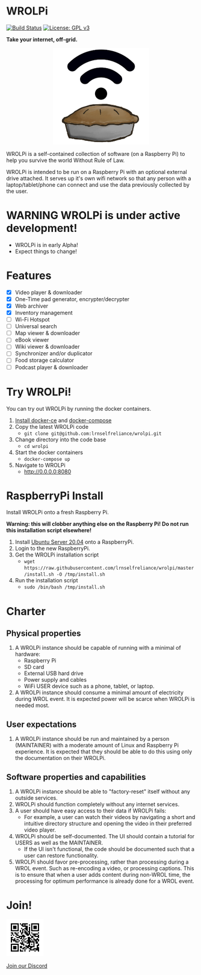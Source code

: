 # WROLPi

[![Build Status](https://img.shields.io/travis/lrnselfreliance/wrolpi?style=flat-square)](https://travis-ci.com/lrnselfreliance/wrolpi)
[![License: GPL v3](https://img.shields.io/github/license/lrnselfreliance/wrolpi?style=flat-square)](https://github.com/lrnselfreliance/wrolpi/blob/master/LICENSE)

**Take your internet, off-grid.**

<p align="center">
  <img width="256px" src="https://raw.githubusercontent.com/lrnselfreliance/wrolpi/master/icon.png" alt='WROLPi Logo'>
</p>

WROLPi is a self-contained collection of software (on a Raspberry Pi) to help you survive the world Without Rule of Law.

WROLPi is intended to be run on a Raspberry Pi with an optional external drive attached. It serves up it's own wifi
network so that any person with a laptop/tablet/phone can connect and use the data previously collected by the user.

# WARNING WROLPi is under active development!

- WROLPi is in early Alpha!
- Expect things to change!

# Features

- [x] Video player & downloader
- [x] One-Time pad generator, encrypter/decrypter
- [x] Web archiver
- [x] Inventory management
- [ ] Wi-Fi Hotspot
- [ ] Universal search
- [ ] Map viewer & downloader
- [ ] eBook viewer
- [ ] Wiki viewer & downloader
- [ ] Synchronizer and/or duplicator
- [ ] Food storage calculator
- [ ] Podcast player & downloader

# Try WROLPi!

You can try out WROLPi by running the docker containers.

1. [Install docker-ce](https://docs.docker.com/install/linux/docker-ce/debian/) and
   [docker-compose](https://docs.docker.com/compose/install/)
1. Copy the latest WROLPi code
    * `git clone git@github.com:lrnselfreliance/wrolpi.git`
1. Change directory into the code base
    * `cd wrolpi`
1. Start the docker containers
    * `docker-compose up`
1. Navigate to WROLPi
    * http://0.0.0.0:8080

# RaspberryPi Install

Install WROLPi onto a fresh Raspberry Pi.

**Warning: this will clobber anything else on the Raspberry Pi!  Do not run this installation script elsewhere!**

1. Install [Ubuntu Server 20.04](https://ubuntu.com/download/raspberry-pi) onto a RaspberryPi.
2. Login to the new RaspberryPi.
3. Get the WROLPi installation script
    * `wget https://raw.githubusercontent.com/lrnselfreliance/wrolpi/master/install.sh -O /tmp/install.sh`
4. Run the installation script
    * `sudo /bin/bash /tmp/install.sh`

# Charter

## Physical properties

1. A WROLPi instance should be capable of running with a minimal of hardware:
    * Raspberry Pi
    * SD card
    * External USB hard drive
    * Power supply and cables
    * WiFi USER device such as a phone, tablet, or laptop.
1. A WROLPi instance should consume a minimal amount of electricity during WROL event. It is expected power will be
   scarce when WROLPi is needed most.

## User expectations

1. A WROLPi instance should be run and maintained by a person (MAINTAINER) with a moderate amount of Linux and Raspberry
   Pi experience. It is expected that they should be able to do this using only the documentation on their WROLPi.

## Software properties and capabilities

1. A WROLPi instance should be able to "factory-reset" itself without any outside services.
1. WROLPi should function completely without any internet services.
1. A user should have easy access to their data if WROLPi fails:
    * For example, a user can watch their videos by navigating a short and intuitive directory structure and opening the
      video in their preferred video player.
1. WROLPi should be self-documented. The UI should contain a tutorial for USERS as well as the MAINTAINER.
    * If the UI isn't functional, the code should be documented such that a user can restore functionality.
1. WROLPi should favor pre-processing, rather than processing during a WROL event. Such as re-encoding a video, or
   processing captions. This is to ensure that when a user adds content during non-WROL time, the processing for optimum
   performance is already done for a WROL event.

# Join!

<p>
   <img src="https://raw.githubusercontent.com/lrnselfreliance/wrolpi/master/join_discord.png" alt='Discord QR Code'>
</p>

[Join our Discord](https://discord.gg/HrwFk7nqA2)
